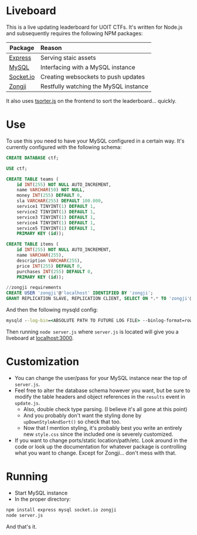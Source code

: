 # Liveboard
This is a live updating leaderboard for UOIT CTFs. It's written for Node.js and subsequently requires the following NPM packages:

Package|Reason
---|:--
[Express](http://expressjs.com/)|Serving staic assets
[MySQL](https://github.com/mysqljs/mysql)|Interfacing with a MySQL instance
[Socket.io](http://socket.io/)|Creating websockets to push updates
[Zongji](https://github.com/nevill/zongji)|Restfully watching the MySQL instance

It also uses [tsorter.js](https://github.com/terrilldent/tsorter) on the frontend to sort the leaderboard... quickly.
# Use
To use this you need to have your MySQL configured in a certain way. It's currently configured with the following schema:
```SQL
CREATE DATABASE ctf;

USE ctf;

CREATE TABLE teams (
	id INT(255) NOT NULL AUTO_INCREMENT, 
	name VARCHAR(50) NOT NULL, 
	money INT(255) DEFAULT 0,
	sla VARCHAR(255) DEFAULT 100.000,
	service1 TINYINT(1) DEFAULT 1, 
	service2 TINYINT(1) DEFAULT 1, 
	service3 TINYINT(1) DEFAULT 1, 
	service4 TINYINT(1) DEFAULT 1, 
	service5 TINYINT(1) DEFAULT 1, 
	PRIMARY KEY (id));

CREATE TABLE items (
	id INT(255) NOT NULL AUTO_INCREMENT,
	name VARCHAR(255),
	description VARCHAR(255),
	price INT(255) DEFAULT 0,
	purchases INT(255) DEFAULT 0,
	PRIMARY KEY (id));

//zongji requirements
CREATE USER 'zongji'@'localhost' IDENTIFIED BY 'zongji';
GRANT REPLICATION SLAVE, REPLICATION CLIENT, SELECT ON *.* TO 'zongji'@'localhost';
```
And then the following mysqld config:
```cmd
mysqld --log-bin=<ABSOLUTE PATH TO FUTURE LOG FILE> --binlog-format=row --server-id=1
```
Then running `node server.js` where `server.js` is located will give you a liveboard at [localhost:3000](http://localhost:3000/).

# Customization
- You can change the user/pass for your MySQL instance near the top of `server.js`.
- Feel free to alter the database schema however you want, but be sure to modify the table headers and object references in the `results` event in `update.js`. 
	- Also, double check type parsing. (I believe it's all gone at this point)
	- And you probably don't want the styling done by `upDownStyleAndSort()` so check that too.
	- Now that I mention styling, it's probably best you write an entirely new `style.css` since the included one is severely customized.
- If you want to change ports/static location/path/etc. Look around in the code or look up the documentation for whatever package is controlling what you want to change. Except for Zongji... don't mess with that.

# Running
- Start MySQL instance
- In the proper directory:
```cmd
npm install express mysql socket.io zongji
node server.js
```
And that's it.
